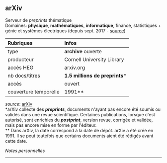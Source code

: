 ## arXiv
Serveur de *preprints* thématique   
Domaines: **physique**, **mathématiques**, **informatique**, finance, statistiques + génie et systèmes électriques (depuis sept. 2017 - [source](https://arxiv.org/help/eess/announcement))

| Rubriques | Infos |
| :-------- | :---- |
| type | **archive** ouverte |
| producteur | Cornell University Library |
| accès HEG | arxiv.org |
| nb docs/titres | **1.5 millions de preprints**\* |
| accès | ouvert |
| couverture temporelle | 1991\** |

*source*: [arXiv](https://arxiv.org/)   
\*arXiv collecte des ***preprints***, documents n'ayant pas encore été soumis ou validés dans une revue scientifique. Certaines publications, lorsque c'est autorisé, sont enrichies du ***postprint***, version revue, corrigée et validée, mais pas encore mise en forme par l'éditeur.   
\** Dans arXiv, la date correspond à la date de dépôt. arXiv a été créé en 1991. Il se peut toutefois que certains documents aient été rédigés avant cette date.   

*Notes personnelles*

---
